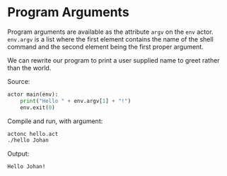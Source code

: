 # Program Arguments

Program arguments are available as the attribute `argv` on the `env` actor. `env.argv` is a list where the first element contains the name of the shell command and the second element being the first proper argument.

We can rewrite our program to print a user supplied name to greet rather than the world.

Source:
```python
actor main(env):
    print("Hello " + env.argv[1] + "!")
    env.exit(0)
```

Compile and run, with argument:
```sh
actonc hello.act
./hello Johan
```

Output:
```sh
Hello Johan!
```
